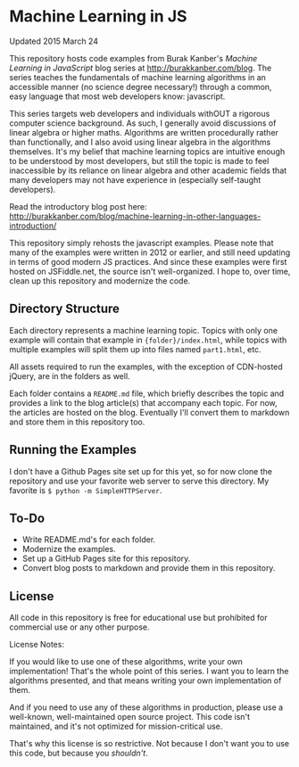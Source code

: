 Machine Learning in JS
======================

Updated 2015 March 24

This repository hosts code examples from Burak Kanber's _Machine Learning in
JavaScript_ blog series at http://burakkanber.com/blog. The series teaches the
fundamentals of machine learning algorithms in an accessible manner (no science
degree necessary!) through a common, easy language that most web developers
know: javascript.

This series targets web developers and individuals withOUT a rigorous computer
science background. As such, I generally avoid discussions of linear algebra or
higher maths. Algorithms are written procedurally rather than functionally, and
I also avoid using linear algebra in the algorithms themselves. It's my belief
that machine learning topics are intuitive enough to be understood by most
developers, but still the topic is made to feel inaccessible by its reliance on
linear algebra and other academic fields that many developers may not have
experience in (especially self-taught developers).

Read the introductory blog post here: http://burakkanber.com/blog/machine-learning-in-other-languages-introduction/

This repository simply rehosts the javascript examples. Please note that many
of the examples were written in 2012 or earlier, and still need updating in
terms of good modern JS practices. And since these examples were first hosted
on JSFiddle.net, the source isn't well-organized. I hope to, over time, clean
up this repository and modernize the code.

Directory Structure
-------------------

Each directory represents a machine learning topic. Topics with only one
example will contain that example in `{folder}/index.html`, while topics with
multiple examples will split them up into files named `part1.html`, etc.

All assets required to run the examples, with the exception of CDN-hosted
jQuery, are in the folders as well.

Each folder contains a `README.md` file, which briefly describes the topic and
provides a link to the blog article(s) that accompany each topic. For now, the
articles are hosted on the blog. Eventually I'll convert them to markdown and
store them in this repository too.

Running the Examples
--------------------

I don't have a Github Pages site set up for this yet, so for now clone the
repository and use your favorite web server to serve this directory. My
favorite is `$ python -m SimpleHTTPServer`.

To-Do
-----

- Write README.md's for each folder.
- Modernize the examples.
- Set up a GitHub Pages site for this repository.
- Convert blog posts to markdown and provide them in this repository.

License
-------

All code in this repository is free for educational use but prohibited for
commercial use or any other purpose.

License Notes:

If you would like to use one of these algorithms, write your own
implementation! That's the whole point of this series. I want you to learn the
algorithms presented, and that means writing your own implementation of them.

And if you need to use any of these algorithms in production, please use a
well-known, well-maintained open source project. This code isn't maintained,
and it's not optimized for mission-critical use.

That's why this license is so restrictive. Not because I don't want you to use
this code, but because you _shouldn't_.

